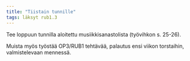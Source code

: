```yaml
---
title: "Tiistain tunnille"
tags: läksyt rub1.3
---
```


Tee loppuun tunnilla aloitettu musiikkisanastolista (työvihkon s. 25-26).

Muista myös työstää OP3/RUB1 tehtävää, palautus ensi viikon torstaihin, valmistelevaan mennessä.